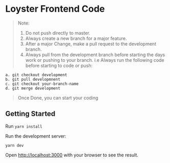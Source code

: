 # Loyster Frontend Code

> Note:
>
> 1. Do not push directly to master.
> 2. Always create a new branch for a major feature.
> 3. After a major Change, make a pull request to the development branch.
> 4. Always pull from the development branch before starting the days work or pushing to your branch. i.e Always run the following code before starting to code or push:

```
a. git checkout development
b. git pull developmnent
c. git checkout your-branch-name
d. git merge development
```

> Once Done, you can start your coding

## Getting Started

Run `yarn install`

Run the development server:

```
yarn dev
```

Open [http://localhost:3000](http://localhost:3000) with your browser to see the result.
